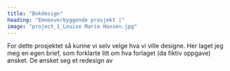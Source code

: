 ```yaml
---
title: "Bokdesign"
heading: "Emneoverbyggende prosjekt |"
image: "project_1_Louise Marie Hansen.jpg"
---
```


For dette prosjektet så kunne vi selv velge hva vi ville designe. Her laget jeg meg en egen brief, som forklarte litt om hva forlaget (da fiktiv oppgave) ønsket. De ønsket seg et redesign av
